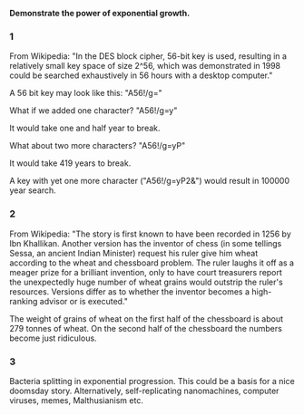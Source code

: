 **Demonstrate the power of exponential growth.**

### 1

From Wikipedia: "In the DES block cipher, 56-bit key is used, resulting in a relatively small key space of size 2^56, which was demonstrated in 1998 could be searched exhaustively in 56 hours with a desktop computer."

A 56 bit key may look like this: "A56!/g="

What if we added one character? "A56!/g=y"

It would take one and half year to break.

What about two more characters? "A56!/g=yP"

It would take 419 years to break.

A key with yet one more character ("A56!/g=yP2&") would result in 100000 year search.

### 2

From Wikipedia: "The story is first known to have been recorded in 1256 by Ibn Khallikan. Another version has the inventor of chess (in some tellings Sessa, an ancient Indian Minister) request his ruler give him wheat according to the wheat and chessboard problem. The ruler laughs it off as a meager prize for a brilliant invention, only to have court treasurers report the unexpectedly huge number of wheat grains would outstrip the ruler's resources. Versions differ as to whether the inventor becomes a high-ranking advisor or is executed."

The weight of grains of wheat on the first half of the chessboard is about 279 tonnes of wheat. On the second half of the chessboard the numbers become just ridiculous.

### 3

Bacteria splitting in exponential progression. This could be a basis for a nice doomsday story. Alternatively, self-replicating nanomachines, computer viruses, memes, Malthusianism etc.
